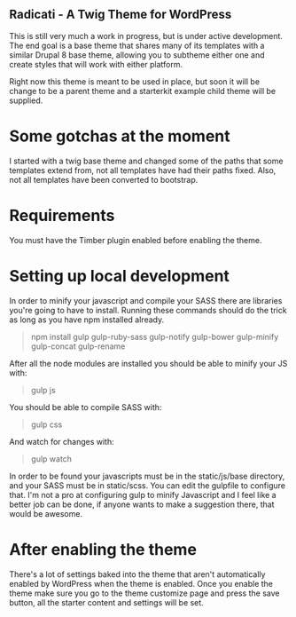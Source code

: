 ## Radicati - A Twig Theme for WordPress

This is still very much a work in progress, but is under active development. The end goal is a base theme that shares many of its templates with a similar Drupal 8 base theme, allowing you to subtheme either one and create styles that will work with either platform.

Right now this theme is meant to be used in place, but soon it will be change to be a parent theme and a starterkit example child theme will be supplied.

# Some gotchas at the moment

I started with a twig base theme and changed some of the paths that some templates extend from, not all templates have had their paths fixed. Also, not all templates have been converted to bootstrap.

# Requirements

You must have the Timber plugin enabled before enabling the theme.

# Setting up local development

In order to minify your javascript and compile your SASS there are libraries you're going to have to install. Running these commands should do the trick as long as you have npm installed already.

> npm install gulp gulp-ruby-sass gulp-notify gulp-bower gulp-minify gulp-concat gulp-rename

After all the node modules are installed you should be able to minify your JS with: 
> gulp js

You should be able to compile SASS with: 
> gulp css

And watch for changes with: 
> gulp watch

In order to be found your javascripts must be in the static/js/base directory, and your SASS must be in static/scss. You can edit the gulpfile to configure that. I'm not a pro at configuring gulp to minify Javascript and I feel like a better job can be done, if anyone wants to make a suggestion there, that would be awesome.

# After enabling the theme

There's a lot of settings baked into the theme that aren't automatically enabled by WordPress when the theme is enabled. Once you enable the theme make sure you go to the theme customize page and press the save button, all the starter content and settings will be set.
